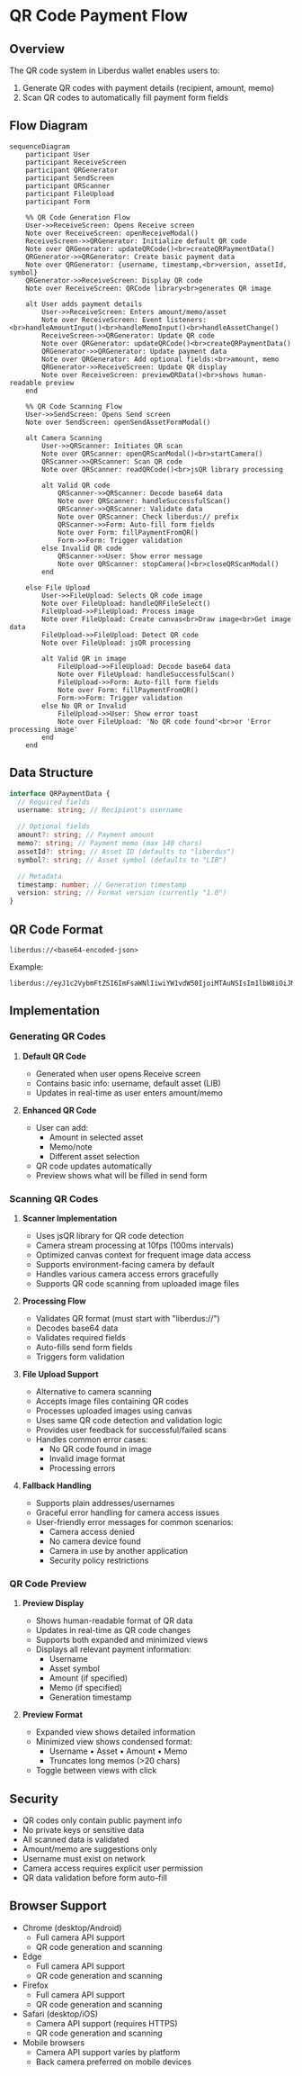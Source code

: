 # QR Code Payment Flow

## Overview

The QR code system in Liberdus wallet enables users to:

1. Generate QR codes with payment details (recipient, amount, memo)
2. Scan QR codes to automatically fill payment form fields

## Flow Diagram

```mermaid
sequenceDiagram
    participant User
    participant ReceiveScreen
    participant QRGenerator
    participant SendScreen
    participant QRScanner
    participant FileUpload
    participant Form

    %% QR Code Generation Flow
    User->>ReceiveScreen: Opens Receive screen
    Note over ReceiveScreen: openReceiveModal()
    ReceiveScreen->>QRGenerator: Initialize default QR code
    Note over QRGenerator: updateQRCode()<br>createQRPaymentData()
    QRGenerator->>QRGenerator: Create basic payment data
    Note over QRGenerator: {username, timestamp,<br>version, assetId, symbol}
    QRGenerator->>ReceiveScreen: Display QR code
    Note over ReceiveScreen: QRCode library<br>generates QR image

    alt User adds payment details
        User->>ReceiveScreen: Enters amount/memo/asset
        Note over ReceiveScreen: Event listeners:<br>handleAmountInput()<br>handleMemoInput()<br>handleAssetChange()
        ReceiveScreen->>QRGenerator: Update QR code
        Note over QRGenerator: updateQRCode()<br>createQRPaymentData()
        QRGenerator->>QRGenerator: Update payment data
        Note over QRGenerator: Add optional fields:<br>amount, memo
        QRGenerator->>ReceiveScreen: Update QR display
        Note over ReceiveScreen: previewQRData()<br>shows human-readable preview
    end

    %% QR Code Scanning Flow
    User->>SendScreen: Opens Send screen
    Note over SendScreen: openSendAssetFormModal()

    alt Camera Scanning
        User->>QRScanner: Initiates QR scan
        Note over QRScanner: openQRScanModal()<br>startCamera()
        QRScanner->>QRScanner: Scan QR code
        Note over QRScanner: readQRCode()<br>jsQR library processing

        alt Valid QR code
            QRScanner->>QRScanner: Decode base64 data
            Note over QRScanner: handleSuccessfulScan()
            QRScanner->>QRScanner: Validate data
            Note over QRScanner: Check liberdus:// prefix
            QRScanner->>Form: Auto-fill form fields
            Note over Form: fillPaymentFromQR()
            Form->>Form: Trigger validation
        else Invalid QR code
            QRScanner->>User: Show error message
            Note over QRScanner: stopCamera()<br>closeQRScanModal()
        end

    else File Upload
        User->>FileUpload: Selects QR code image
        Note over FileUpload: handleQRFileSelect()
        FileUpload->>FileUpload: Process image
        Note over FileUpload: Create canvas<br>Draw image<br>Get image data
        FileUpload->>FileUpload: Detect QR code
        Note over FileUpload: jsQR processing

        alt Valid QR in image
            FileUpload->>FileUpload: Decode base64 data
            Note over FileUpload: handleSuccessfulScan()
            FileUpload->>Form: Auto-fill form fields
            Note over Form: fillPaymentFromQR()
            Form->>Form: Trigger validation
        else No QR or Invalid
            FileUpload->>User: Show error toast
            Note over FileUpload: 'No QR code found'<br>or 'Error processing image'
        end
    end
```

## Data Structure

```typescript
interface QRPaymentData {
  // Required fields
  username: string; // Recipient's username

  // Optional fields
  amount?: string; // Payment amount
  memo?: string; // Payment memo (max 140 chars)
  assetId?: string; // Asset ID (defaults to "liberdus")
  symbol?: string; // Asset symbol (defaults to "LIB")

  // Metadata
  timestamp: number; // Generation timestamp
  version: string; // Format version (currently "1.0")
}
```

## QR Code Format

```
liberdus://<base64-encoded-json>
```

Example:

```
liberdus://eyJ1c2VybmFtZSI6ImFsaWNlIiwiYW1vdW50IjoiMTAuNSIsIm1lbW8iOiJMdW5jaCIsInRpbWVzdGFtcCI6MTcwOTI0MDAwMDAwMCwidmVyc2lvbiI6IjEuMCJ9
```

## Implementation

### Generating QR Codes

1. **Default QR Code**

   - Generated when user opens Receive screen
   - Contains basic info: username, default asset (LIB)
   - Updates in real-time as user enters amount/memo

2. **Enhanced QR Code**
   - User can add:
     - Amount in selected asset
     - Memo/note
     - Different asset selection
   - QR code updates automatically
   - Preview shows what will be filled in send form

### Scanning QR Codes

1. **Scanner Implementation**

   - Uses jsQR library for QR code detection
   - Camera stream processing at 10fps (100ms intervals)
   - Optimized canvas context for frequent image data access
   - Supports environment-facing camera by default
   - Handles various camera access errors gracefully
   - Supports QR code scanning from uploaded image files

2. **Processing Flow**

   - Validates QR format (must start with "liberdus://")
   - Decodes base64 data
   - Validates required fields
   - Auto-fills send form fields
   - Triggers form validation

3. **File Upload Support**

   - Alternative to camera scanning
   - Accepts image files containing QR codes
   - Processes uploaded images using canvas
   - Uses same QR code detection and validation logic
   - Provides user feedback for successful/failed scans
   - Handles common error cases:
     - No QR code found in image
     - Invalid image format
     - Processing errors

4. **Fallback Handling**
   - Supports plain addresses/usernames
   - Graceful error handling for camera access issues
   - User-friendly error messages for common scenarios:
     - Camera access denied
     - No camera device found
     - Camera in use by another application
     - Security policy restrictions

### QR Code Preview

1. **Preview Display**

   - Shows human-readable format of QR data
   - Updates in real-time as QR code changes
   - Supports both expanded and minimized views
   - Displays all relevant payment information:
     - Username
     - Asset symbol
     - Amount (if specified)
     - Memo (if specified)
     - Generation timestamp

2. **Preview Format**
   - Expanded view shows detailed information
   - Minimized view shows condensed format:
     - Username • Asset • Amount • Memo
     - Truncates long memos (>20 chars)
   - Toggle between views with click

## Security

- QR codes only contain public payment info
- No private keys or sensitive data
- All scanned data is validated
- Amount/memo are suggestions only
- Username must exist on network
- Camera access requires explicit user permission
- QR data validation before form auto-fill

## Browser Support

- Chrome (desktop/Android)
  - Full camera API support
  - QR code generation and scanning
- Edge
  - Full camera API support
  - QR code generation and scanning
- Firefox
  - Full camera API support
  - QR code generation and scanning
- Safari (desktop/iOS)
  - Camera API support (requires HTTPS)
  - QR code generation and scanning
- Mobile browsers
  - Camera API support varies by platform
  - Back camera preferred on mobile devices
